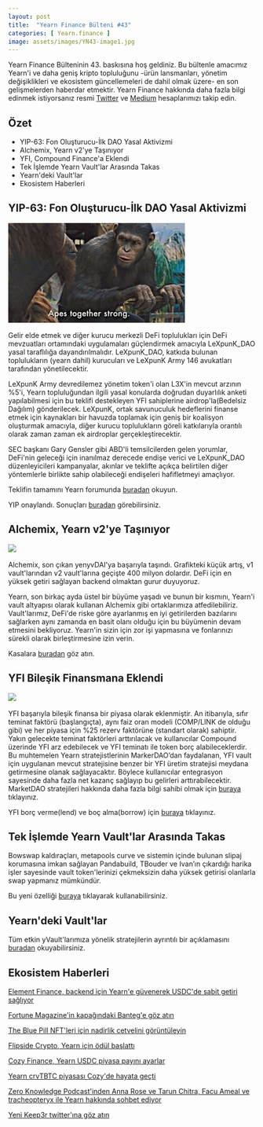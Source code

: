 ```yaml
---
layout: post
title:  "Yearn Finance Bülteni #43"
categories: [ Yearn.finance ]
image: assets/images/YN43-image1.jpg
---
```


Yearn Finance Bülteninin 43. baskısına hoş geldiniz. Bu bültenle amacımız Yearn'i ve daha geniş kripto topluluğunu -ürün lansmanları, yönetim değişiklikleri ve ekosistem güncellemeleri de dahil olmak üzere- en son gelişmelerden haberdar etmektir. Yearn Finance hakkında daha fazla bilgi edinmek istiyorsanız resmi [Twitter](https://twitter.com/iearnfinance) ve [Medium](https://medium.com/iearn) hesaplarımızı takip edin.

## **Özet**

- YIP-63: Fon Oluşturucu-İlk DAO Yasal Aktivizmi
- Alchemix, Yearn v2'ye Taşınıyor 
- YFI, Compound Finance'a Eklendi
- Tek İşlemde Yearn Vault'lar Arasında Takas
- Yearn'deki Vault'lar
- Ekosistem Haberleri

## **YIP-63: Fon Oluşturucu-İlk DAO Yasal Aktivizmi**

![](assets/images/YN43-image2.jpg?raw=true)

Gelir elde etmek ve diğer kurucu merkezli DeFi toplulukları için DeFi mevzuatları ortamındaki uygulamaları güçlendirmek amacıyla LeXpunK_DAO yasal taraflılığa dayandırılmalıdır. LeXpunK_DAO, katkıda bulunan toplulukların (yearn dahil) kurucuları ve LeXpunK Army 146  avukatları tarafından yönetilecektir.

LeXpunK Army devredilemez yönetim token'i olan L3X'in mevcut arzının %5'i, Yearn topluluğundan ilgili yasal konularda doğrudan duyarlılık anketi yapılabilmesi için bu teklifi destekleyen YFI sahiplerine airdrop'la(Bedelsiz Dağılım) gönderilecek. LeXpunK, ortak savunuculuk hedeflerini finanse etmek için kaynakları bir havuzda toplamak için geniş bir koalisyon oluşturmak amacıyla, diğer kurucu toplulukların göreli katkılarıyla orantılı olarak zaman zaman ek airdroplar gerçekleştirecektir.

SEC başkanı Gary Gensler gibi ABD'li temsilcilerden gelen yorumlar, DeFi'nin geleceği için inanılmaz derecede endişe verici ve LeXpunK_DAO düzenleyicileri kampanyalar, akınlar ve teklifte açıkça belirtilen diğer yöntemlerle birlikte sahip olabileceği endişeleri hafifletmeyi amaçlıyor.

Teklifin tamamını Yearn forumunda [buradan](https://gov.yearn.finance/t/yip-63-fund-builder-first-legal-activism-dao/11280) okuyun.

YIP onaylandı. Sonuçları [buradan](https://gov.yearn.finance/t/proposal-fund-builder-first-legal-activism-dao/11280) görebilirsiniz.

## **Alchemix, Yearn v2'ye Taşınıyor**

![](image3.jpg)

Alchemix, son çıkan yenyvDAI'ya başarıyla taşındı. Grafikteki küçük artış, v1 vault'larından v2 vault'larına geçişte 400 milyon dolardır. DeFi için en yüksek getiri sağlayan backend olmaktan gurur duyuyoruz.

Yearn, son birkaç ayda üstel bir büyüme yaşadı ve bunun bir kısmını, Yearn'i vault altyapısı olarak kullanan Alchemix gibi ortaklarımıza atfedilebiliriz. Vault'larımız, DeFi'de riske göre ayarlanmış en iyi getirilerden bazılarını sağlarken aynı zamanda en basit olanı olduğu için bu büyümenin devam etmesini bekliyoruz. Yearn'in sizin için zor işi yapmasına ve fonlarınızı sürekli olarak birleştirmesine izin verin. 

Kasalara [buradan](https://yearn.finance/vaults) göz atın.

## **YFI Bileşik Finansmana Eklendi**

![](image4.jpg)

YFI başarıyla bileşik finansa bir piyasa olarak eklenmiştir. An itibarıyla, sıfır teminat faktörü (başlangıçta),  aynı faiz oran modeli (COMP/LINK de olduğu gibi) ve her piyasa için %25 rezerv faktörüne (standart olarak) sahiptir. Yakın gelecekte teminat faktörleri arttırılacak ve kullanıcılar Compound üzerinde YFI arz edebilecek ve YFI teminatı ile token borç alabileceklerdir. Bu muhtemelen Yearn stratejistlerinin MarkerDAO’dan faydalanan, YFI vault için uygulanan mevcut stratejisine benzer bir YFI üretim stratejisi meydana getirmesine olanak sağlayacaktır. Böylece kullanıcılar entegrasyon sayesinde daha fazla net kazanç sağlayıp bu gelirleri arttırabilecektir. MarketDAO stratejileri hakkında daha fazla bilgi sahibi olmak için [buraya](https://yearn.fi/invest/0xE14d13d8B3b85aF791b2AADD661cDBd5E6097Db1) tıklayınız.

YFI borç verme(lend) ve boç alma(borrow) için [buraya](https://app.compound.finance/) tıklayınız.

## **Tek İşlemde Yearn Vault'lar Arasında Takas**

Bowswap kaldıraçları, metapools curve ve sistemin içinde bulunan slipaj korumasına imkan sağlayan Pandabuild, TBouder ve Ivan’ın çıkardığı harika işler sayesinde vault token'lerinizi çekmeksizin daha yüksek getirisi olanlarla swap yapmanız mümkündür.

Bu yeni özelliği [buraya](https://bowswap.finance/) tıklayarak kullanabilirsiniz.

## **Yearn'deki Vault'lar**

Tüm etkin yVault'larımıza yönelik stratejilerin ayrıntılı bir açıklamasını [buradan](https://medium.com/yearn-state-of-the-vaults/the-vaults-at-yearn-9237905ffed3) okuyabilirsiniz.

## **Ekosistem Haberleri**

[Element Finance, backend için Yearn'e güvenerek USDC'de sabit getiri sağlıyor](https://twitter.com/element_fi/status/1422934199284215810?s=20)

[Fortune Magazine'in kapağındaki Banteg'e göz atın](https://twitter.com/FortuneMagazine/status/1420803860336152577)

[The Blue Pill NFT'leri için nadirlik cetvelini görüntüleyin](https://github.com/banteg/blue-pill#rarity-table)

[Flipside Crypto, Yearn için ödül başlattı](https://twitter.com/BmurrayFlipside/status/1421147576674422788)

[Cozy Finance, Yearn USDC piyasa payını ayarlar](https://twitter.com/cozyfinance/status/1422226784674664453)

[Yearn crvTBTC piyasası Cozy'de hayata geçti](https://twitter.com/cozyfinance/status/1422633897490223107)

[Zero Knowledge Podcast'inden Anna Rose ve Tarun Chitra, Facu Ameal ve tracheopteryx ile Yearn hakkında sohbet ediyor](https://www.zeroknowledge.fm/192)

[Yeni Keep3r twitter'ına göz atın](https://twitter.com/thekeep3r)
